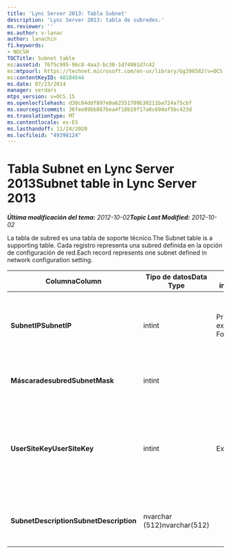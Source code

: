 ```yaml
---
title: 'Lync Server 2013: Tabla Subnet'
description: 'Lync Server 2013: tabla de subredes.'
ms.reviewer: ''
ms.author: v-lanac
author: lanachin
f1.keywords:
- NOCSH
TOCTitle: Subnet table
ms:assetid: 76f5c995-96c8-4aa3-bc30-1d74991d7c42
ms:mtpsurl: https://technet.microsoft.com/en-us/library/Gg398582(v=OCS.15)
ms:contentKeyID: 48184544
ms.date: 07/23/2014
manager: serdars
mtps_version: v=OCS.15
ms.openlocfilehash: d30c04ddf897e0a62551709b30211ba724a75cbf
ms.sourcegitcommit: 36fee89bb887bea4f18b19f17a8c69daf5bc423d
ms.translationtype: MT
ms.contentlocale: es-ES
ms.lasthandoff: 11/24/2020
ms.locfileid: "49398124"
---
```

# <a name="subnet-table-in-lync-server-2013"></a><span data-ttu-id="cdf29-103">Tabla Subnet en Lync Server 2013</span><span class="sxs-lookup"><span data-stu-id="cdf29-103">Subnet table in Lync Server 2013</span></span>

<div data-xmlns="http://www.w3.org/1999/xhtml">

<div class="topic" data-xmlns="http://www.w3.org/1999/xhtml" data-msxsl="urn:schemas-microsoft-com:xslt" data-cs="https://msdn.microsoft.com/">

<div data-asp="https://msdn2.microsoft.com/asp">



</div>

<div id="mainSection">

<div id="mainBody"><span data-ttu-id="cdf29-104">

<span> </span></span><span class="sxs-lookup"><span data-stu-id="cdf29-104">

<span> </span></span></span>

<span data-ttu-id="cdf29-105">_**Última modificación del tema:** 2012-10-02_</span><span class="sxs-lookup"><span data-stu-id="cdf29-105">_**Topic Last Modified:** 2012-10-02_</span></span>

<span data-ttu-id="cdf29-106">La tabla de subred es una tabla de soporte técnico.</span><span class="sxs-lookup"><span data-stu-id="cdf29-106">The Subnet table is a supporting table.</span></span> <span data-ttu-id="cdf29-107">Cada registro representa una subred definida en la opción de configuración de red.</span><span class="sxs-lookup"><span data-stu-id="cdf29-107">Each record represents one subnet defined in network configuration setting.</span></span>


<table>
<colgroup>
<col style="width: 25%" />
<col style="width: 25%" />
<col style="width: 25%" />
<col style="width: 25%" />
</colgroup>
<thead>
<tr class="header">
<th><span data-ttu-id="cdf29-108"><strong>Columna</strong></span><span class="sxs-lookup"><span data-stu-id="cdf29-108"><strong>Column</strong></span></span></th>
<th><span data-ttu-id="cdf29-109"><strong>Tipo de datos</strong></span><span class="sxs-lookup"><span data-stu-id="cdf29-109"><strong>Data Type</strong></span></span></th>
<th><span data-ttu-id="cdf29-110"><strong>Clave o índice</strong></span><span class="sxs-lookup"><span data-stu-id="cdf29-110"><strong>Key/Index</strong></span></span></th>
<th><span data-ttu-id="cdf29-111"><strong>Detalles</strong></span><span class="sxs-lookup"><span data-stu-id="cdf29-111"><strong>Details</strong></span></span></th>
</tr>
</thead>
<tbody>
<tr class="odd">
<td><p><span data-ttu-id="cdf29-112"><strong>SubnetIP</strong></span><span class="sxs-lookup"><span data-stu-id="cdf29-112"><strong>SubnetIP</strong></span></span></p></td>
<td><p><span data-ttu-id="cdf29-113">int</span><span class="sxs-lookup"><span data-stu-id="cdf29-113">int</span></span></p></td>
<td><p><span data-ttu-id="cdf29-114">Principal, extranjero</span><span class="sxs-lookup"><span data-stu-id="cdf29-114">Primary, Foreign</span></span></p></td>
<td><p><span data-ttu-id="cdf29-115">Representación de enteros de la IP de subred.</span><span class="sxs-lookup"><span data-stu-id="cdf29-115">Integer representation for the subnet IP.</span></span></p></td>
</tr>
<tr class="even">
<td><p><span data-ttu-id="cdf29-116"><strong>Máscaradesubred</strong></span><span class="sxs-lookup"><span data-stu-id="cdf29-116"><strong>SubnetMask</strong></span></span></p></td>
<td><p><span data-ttu-id="cdf29-117">int</span><span class="sxs-lookup"><span data-stu-id="cdf29-117">int</span></span></p></td>
<td></td>
<td><p><span data-ttu-id="cdf29-118">Máscara de la subred.</span><span class="sxs-lookup"><span data-stu-id="cdf29-118">Subnet mask.</span></span></p></td>
</tr>
<tr class="odd">
<td><p><span data-ttu-id="cdf29-119"><strong>UserSiteKey</strong></span><span class="sxs-lookup"><span data-stu-id="cdf29-119"><strong>UserSiteKey</strong></span></span></p></td>
<td><p><span data-ttu-id="cdf29-120">int</span><span class="sxs-lookup"><span data-stu-id="cdf29-120">int</span></span></p></td>
<td><p><span data-ttu-id="cdf29-121">Extranjero</span><span class="sxs-lookup"><span data-stu-id="cdf29-121">Foreign</span></span></p></td>
<td><p><span data-ttu-id="cdf29-122">Se hace referencia a ellos desde la <a href="lync-server-2013-usersite-table.md">tabla UserSite en Lync Server 2013</a>.</span><span class="sxs-lookup"><span data-stu-id="cdf29-122">Referenced from the <a href="lync-server-2013-usersite-table.md">UserSite table in Lync Server 2013</a>.</span></span></p></td>
</tr>
<tr class="even">
<td><p><span data-ttu-id="cdf29-123"><strong>SubnetDescription</strong></span><span class="sxs-lookup"><span data-stu-id="cdf29-123"><strong>SubnetDescription</strong></span></span></p></td>
<td><p><span data-ttu-id="cdf29-124">nvarchar (512)</span><span class="sxs-lookup"><span data-stu-id="cdf29-124">nvarchar(512)</span></span></p></td>
<td></td>
<td><p><span data-ttu-id="cdf29-125">La descripción de la subred.</span><span class="sxs-lookup"><span data-stu-id="cdf29-125">The description for the subnet.</span></span></p></td>
</tr>
</tbody>
</table><span data-ttu-id="cdf29-126">


</div>

<span> </span>

</div>

</div>

</span><span class="sxs-lookup"><span data-stu-id="cdf29-126">


</div>

<span> </span>

</div>

</div>

</span></span></div>

